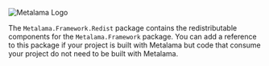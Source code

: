 ![Metalama Logo](https://raw.githubusercontent.com/postsharp/Metalama/master/images/metalama-by-postsharp-light.svg)

The `Metalama.Framework.Redist` package contains the redistributable components for the `Metalama.Framework` package. You can add a reference to this package if your project is built with Metalama but code that consume your project do not need to be built with Metalama.

